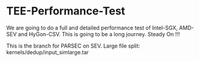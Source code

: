 # TEE-Performance-Test
We are going to do a full and detailed performance test of Intel-SGX, AMD-SEV and HyGon-CSV.
This is going to be a long journey. Steady On !!!

This is the branch for PARSEC on SEV.
Large file split: kernels/dedup/input_simlarge.tar